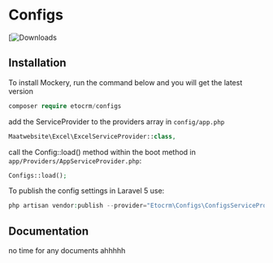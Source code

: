 Configs
=======

[![Downloads](https://packagist.org/packages/etocrm/configs)


## Installation

To install Mockery, run the command below and you will get the latest
version

```php
composer require etocrm/configs
```

add the ServiceProvider to the providers array in `config/app.php`
```php
Maatwebsite\Excel\ExcelServiceProvider::class,
```

call the Config::load() method within the boot method in `app/Providers/AppServiceProvider.php`:
```php
Configs::load();
```

To publish the config settings in Laravel 5 use:

```php
php artisan vendor:publish --provider="Etocrm\Configs\ConfigsServiceProvider"
```


## Documentation

no time for any documents ahhhhh
